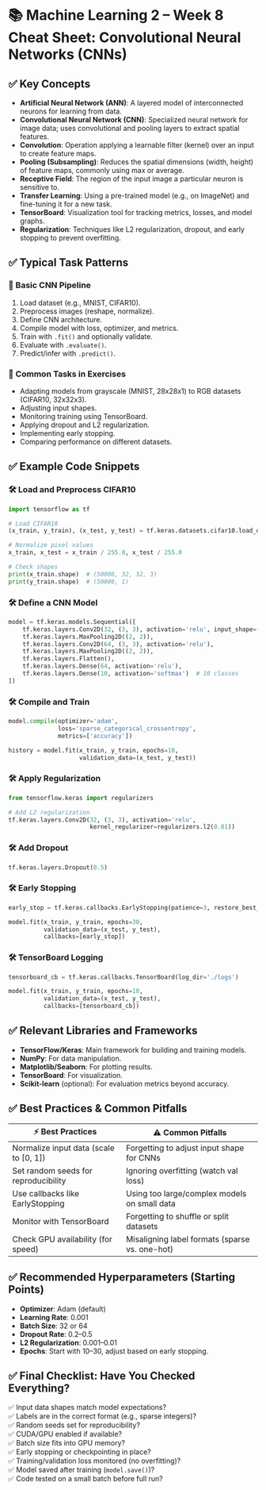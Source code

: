 
# 📚 Machine Learning 2 – Week 8 Cheat Sheet: Convolutional Neural Networks (CNNs)

## ✅ Key Concepts

- **Artificial Neural Network (ANN)**: A layered model of interconnected neurons for learning from data.
- **Convolutional Neural Network (CNN)**: Specialized neural network for image data; uses convolutional and pooling layers to extract spatial features.
- **Convolution**: Operation applying a learnable filter (kernel) over an input to create feature maps.
- **Pooling (Subsampling)**: Reduces the spatial dimensions (width, height) of feature maps, commonly using max or average.
- **Receptive Field**: The region of the input image a particular neuron is sensitive to.
- **Transfer Learning**: Using a pre-trained model (e.g., on ImageNet) and fine-tuning it for a new task.
- **TensorBoard**: Visualization tool for tracking metrics, losses, and model graphs.
- **Regularization**: Techniques like L2 regularization, dropout, and early stopping to prevent overfitting.

## ✅ Typical Task Patterns

### 🔹 Basic CNN Pipeline
1. Load dataset (e.g., MNIST, CIFAR10).
2. Preprocess images (reshape, normalize).
3. Define CNN architecture.
4. Compile model with loss, optimizer, and metrics.
5. Train with `.fit()` and optionally validate.
6. Evaluate with `.evaluate()`.
7. Predict/infer with `.predict()`.

### 🔹 Common Tasks in Exercises
- Adapting models from grayscale (MNIST, 28x28x1) to RGB datasets (CIFAR10, 32x32x3).
- Adjusting input shapes.
- Monitoring training using TensorBoard.
- Applying dropout and L2 regularization.
- Implementing early stopping.
- Comparing performance on different datasets.

## ✅ Example Code Snippets

### 🛠 Load and Preprocess CIFAR10
```python
import tensorflow as tf

# Load CIFAR10
(x_train, y_train), (x_test, y_test) = tf.keras.datasets.cifar10.load_data()

# Normalize pixel values
x_train, x_test = x_train / 255.0, x_test / 255.0

# Check shapes
print(x_train.shape)  # (50000, 32, 32, 3)
print(y_train.shape)  # (50000, 1)
```

### 🛠 Define a CNN Model
```python
model = tf.keras.models.Sequential([
    tf.keras.layers.Conv2D(32, (3, 3), activation='relu', input_shape=(32, 32, 3)),
    tf.keras.layers.MaxPooling2D((2, 2)),
    tf.keras.layers.Conv2D(64, (3, 3), activation='relu'),
    tf.keras.layers.MaxPooling2D((2, 2)),
    tf.keras.layers.Flatten(),
    tf.keras.layers.Dense(64, activation='relu'),
    tf.keras.layers.Dense(10, activation='softmax')  # 10 classes
])
```

### 🛠 Compile and Train
```python
model.compile(optimizer='adam',
              loss='sparse_categorical_crossentropy',
              metrics=['accuracy'])

history = model.fit(x_train, y_train, epochs=10,
                    validation_data=(x_test, y_test))
```

### 🛠 Apply Regularization
```python
from tensorflow.keras import regularizers

# Add L2 regularization
tf.keras.layers.Conv2D(32, (3, 3), activation='relu',
                       kernel_regularizer=regularizers.l2(0.01))
```

### 🛠 Add Dropout
```python
tf.keras.layers.Dropout(0.5)
```

### 🛠 Early Stopping
```python
early_stop = tf.keras.callbacks.EarlyStopping(patience=3, restore_best_weights=True)

model.fit(x_train, y_train, epochs=30,
          validation_data=(x_test, y_test),
          callbacks=[early_stop])
```

### 🛠 TensorBoard Logging
```python
tensorboard_cb = tf.keras.callbacks.TensorBoard(log_dir='./logs')

model.fit(x_train, y_train, epochs=10,
          validation_data=(x_test, y_test),
          callbacks=[tensorboard_cb])
```

## ✅ Relevant Libraries and Frameworks

- **TensorFlow/Keras**: Main framework for building and training models.
- **NumPy**: For data manipulation.
- **Matplotlib/Seaborn**: For plotting results.
- **TensorBoard**: For visualization.
- **Scikit-learn** (optional): For evaluation metrics beyond accuracy.

## ✅ Best Practices & Common Pitfalls

| ⚡ Best Practices                         | ⚠ Common Pitfalls                          |
|------------------------------------------|-------------------------------------------|
| Normalize input data (scale to [0, 1])   | Forgetting to adjust input shape for CNNs  |
| Set random seeds for reproducibility     | Ignoring overfitting (watch val loss)      |
| Use callbacks like EarlyStopping         | Using too large/complex models on small data|
| Monitor with TensorBoard                 | Forgetting to shuffle or split datasets    |
| Check GPU availability (for speed)       | Misaligning label formats (sparse vs. one-hot)|

## ✅ Recommended Hyperparameters (Starting Points)

- **Optimizer**: Adam (default)
- **Learning Rate**: 0.001
- **Batch Size**: 32 or 64
- **Dropout Rate**: 0.2–0.5
- **L2 Regularization**: 0.001–0.01
- **Epochs**: Start with 10–30, adjust based on early stopping.

## ✅ Final Checklist: Have You Checked Everything?

✅ Input data shapes match model expectations?  
✅ Labels are in the correct format (e.g., sparse integers)?  
✅ Random seeds set for reproducibility?  
✅ CUDA/GPU enabled if available?  
✅ Batch size fits into GPU memory?  
✅ Early stopping or checkpointing in place?  
✅ Training/validation loss monitored (no overfitting)?  
✅ Model saved after training (`model.save()`)?  
✅ Code tested on a small batch before full run?
